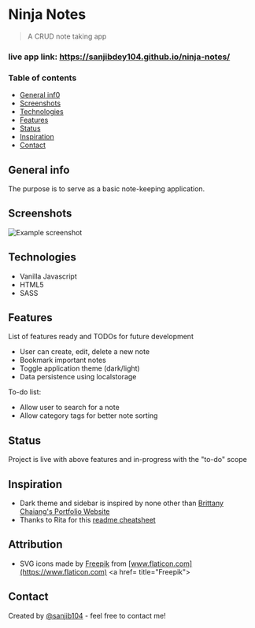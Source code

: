 # Ninja Notes
> A CRUD note taking app

### live app link: https://sanjibdey104.github.io/ninja-notes/

### Table of contents
* [General inf0](#general-info)
* [Screenshots](#screenshots)
* [Technologies](#technologies)
* [Features](#features)
* [Status](#status)
* [Inspiration](#inspiration)
* [Contact](#contact)

## General info
The purpose is to serve as a basic note-keeping application.

## Screenshots
![Example screenshot](./img/screenshot.png)

## Technologies
* Vanilla Javascript
* HTML5
* SASS

## Features
List of features ready and TODOs for future development
* User can create, edit, delete a new note
* Bookmark important notes
* Toggle application theme (dark/light)
* Data persistence using localstorage

To-do list:
* Allow user to search for a note
* Allow category tags for better note sorting


## Status
Project is live with above features and in-progress with the "to-do" scope


## Inspiration
* Dark theme and sidebar is inspired by none other than [Brittany Chaiang's Portfolio Website](https://brittanychiang.com/)
* Thanks to Rita for this [readme cheatsheet](https://github.com/ritaly/README-cheatsheet)


## Attribution
* SVG icons made by [Freepik](https://www.freepik.com) from [www.flaticon.com](https://www.flaticon.com)
                <a href= title="Freepik"></a> 
                 <a href="https://www.flaticon.com/" title="Flaticon"></a>
            </div>

## Contact
Created by [@sanjib104](https://twitter.com/Sanjib_104) - feel free to contact me!


